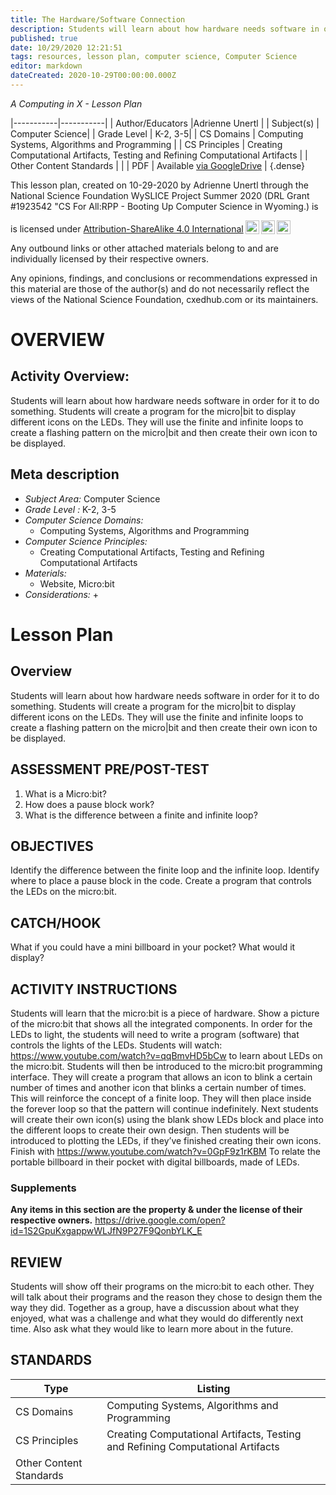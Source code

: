 ```yaml
---
title: The Hardware/Software Connection
description: Students will learn about how hardware needs software in order for it to do something. Students will create a program for the micro|bit to display different icons on the LEDs. They will use the finite and infinite loops to create a flashing pattern on the micro|bit and then create their own icon to be displayed.
published: true
date: 10/29/2020 12:21:51
tags: resources, lesson plan, computer science, Computer Science 
editor: markdown
dateCreated: 2020-10-29T00:00:00.000Z
---
```

*A Computing in X - Lesson Plan*

|-----------|-----------|
| Author/Educators |Adrienne Unertl |
| Subject(s) | Computer Science|
| Grade Level | K-2, 3-5|
| CS Domains | Computing Systems, Algorithms and Programming |
| CS Principles | Creating Computational Artifacts, Testing and Refining Computational Artifacts |
| Other Content Standards |  | 
| PDF | Available [via GoogleDrive]() |
{.dense}






This lesson plan, created on 10-29-2020 by Adrienne Unertl through the National Science Foundation WySLICE Project Summer 2020 (DRL Grant #1923542 "CS For All:RPP - Booting Up Computer Science in Wyoming.) is  <p xmlns:cc="http://creativecommons.org/ns#" >  is licensed under <a href="http://creativecommons.org/licenses/by-sa/4.0/?ref=chooser-v1" target="_blank" rel="license noopener noreferrer" style="display:inline-block;">Attribution-ShareAlike 4.0 International<img style="height:22px!important;margin-left:3px;vertical-align:text-bottom;" src="https://mirrors.creativecommons.org/presskit/icons/cc.svg?ref=chooser-v1"><img style="height:22px!important;margin-left:3px;vertical-align:text-bottom;" src="https://mirrors.creativecommons.org/presskit/icons/by.svg?ref=chooser-v1"><img style="height:22px!important;margin-left:3px;vertical-align:text-bottom;" src="https://mirrors.creativecommons.org/presskit/icons/sa.svg?ref=chooser-v1"></a></p>


Any outbound links or other attached materials belong to and are individually licensed by their respective owners. 


Any opinions, findings, and conclusions or recommendations expressed in this material are those of the author(s) and do not necessarily reflect the views of the National Science Foundation, cxedhub.com or its maintainers.


# OVERVIEW
## Activity Overview:  
Students will learn about how hardware needs software in order for it to do something. Students will create a program for the micro|bit to display different icons on the LEDs. They will use the finite and infinite loops to create a flashing pattern on the micro|bit and then create their own icon to be displayed.
## Meta description
+ *Subject Area:* Computer Science 
+ *Grade Level :* K-2, 3-5 
+ *Computer Science Domains:*
   + Computing Systems, Algorithms and Programming
+ *Computer Science Principles:*
   + Creating Computational Artifacts, Testing and Refining Computational Artifacts
+ *Materials:* 
   + Website, Micro:bit
+ *Considerations:*
   + 


# Lesson Plan
## Overview
Students will learn about how hardware needs software in order for it to do something. Students will create a program for the micro|bit to display different icons on the LEDs. They will use the finite and infinite loops to create a flashing pattern on the micro|bit and then create their own icon to be displayed.
## ASSESSMENT PRE/POST-TEST
1.    What is a Micro:bit?
2.    How does a pause block work?
3.    What is the difference between a finite and infinite loop?
## OBJECTIVES
Identify the difference between the finite loop and the infinite loop.
Identify where to place a pause block in the code.
Create a program that controls the LEDs on the micro:bit.


## CATCH/HOOK
What if you could have a mini billboard in your pocket? What would it display?


## ACTIVITY INSTRUCTIONS
Students will learn that the micro:bit is a piece of hardware. Show a picture of the micro:bit that shows all the integrated components. In order for the LEDs to light, the students will need to write a program (software) that controls the lights of the LEDs. Students will watch: https://www.youtube.com/watch?v=qqBmvHD5bCw
to learn about LEDs on the micro:bit.
Students will then be introduced to the micro:bit programming interface. They will create a program that allows an icon to blink a certain number of times and another icon that blinks a certain number of times.  This will reinforce the concept of a finite loop.  They will then place inside the forever loop so that the pattern will continue indefinitely.
Next students will create their own icon(s) using the blank show LEDs block and place into the different loops to create their own design.  Then students will be introduced to plotting the LEDs, if they’ve finished creating their own icons.
Finish with https://www.youtube.com/watch?v=0GpF9z1rKBM
To relate the portable billboard in their pocket with digital billboards, made of LEDs.


### Supplements
**Any items in this section are the property & under the license of their respective owners.**
https://drive.google.com/open?id=1S2GpuKxgappwWLJfN9P27F9QonbYLK_E




## REVIEW
Students will show off their programs on the micro:bit to each other. They will talk about their programs and the reason they chose to design them the way they did.  Together as a group, have a discussion about what they enjoyed, what was a challenge and what they would do differently next time. Also ask what they would like to learn more about in the future.
## STANDARDS        
| Type | Listing | 
|-----------|-----------|
| CS Domains  | Computing Systems, Algorithms and Programming|
| CS Principles   | Creating Computational Artifacts, Testing and Refining Computational Artifacts|
| Other Content Standards |   |
